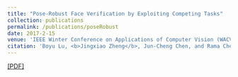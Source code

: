 ```yaml
---
title: "Pose-Robust Face Verification by Exploiting Competing Tasks"
collection: publications
permalink: /publications/poseRobust
date: 2017-2-15
venue: 'IEEE Winter Conference on Applications of Computer Vision (WACV)'
citation: 'Boyu Lu, <b>Jingxiao Zheng</b>, Jun-Cheng Chen, and Rama Chellappa. <b>WACV 2017.</b>'
--- 
```

[[PDF]](http://ieeexplore.ieee.org/document/7926713)
